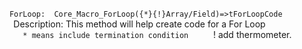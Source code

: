   `ForLoop:  Core_Macro_ForLoop({*}{!}Array/Field)=>tForLoopCode    `Description:  This method will help create code for a For Loop    `   * means include termination condition    `   !  add thermometer.